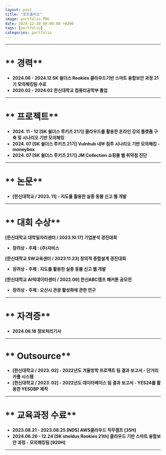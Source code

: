 ```yaml
---
layout: post
title: "포트폴리오"
image: portfolio.PNG
date: 2024-12-30 00:00:00 +0200
tags: [portfolio]
categories: portfolio
---
```



***

# ** 경력**

- **2024.06 - 2024.12 SK 쉴더스 Rookies 클라우드기반 스마트 융합보안 과정 21기 모의해킹팀 수료**
- **2020.02 - 2024.02 한신대학교 컴퓨터공학부 졸업**

***

# ** 프로젝트**

- **2024. 11 - 12 [SK 쉴더스 루키즈 21기] 클라우드를 활용한 온라인 강의 플랫폼 구축 및 시나리오 기반 모의해킹**
- **2024. 07 [SK 쉴더스 루키즈 21기] Vulnhub 내부 침투 시나리오 기반 모의해킹 - moneybox**
- **2024. 07 [SK 쉴더스 루키즈 21기] JM Collection 쇼핑몰 웹 취약점 진단**

***

# ** 논문**

- **[한신대학교 / 2023. 11] - 지도를 활용한 실종 동물 신고 웹 개발**

***

# ** 대회 수상**

**[한신대학교 대학일자리센터 / 2023.10.17] 기업분석 경진대회**

- **장려상 - 주제 : (주)자비스**

**[한신대학교 SW교육센터 / 2023.11.23] 창의적 종합설계 경진대회**

- **장려상 - 주제 : 지도를 활용한 실종 동물 신고 웹 개발**

**[한신대학교 AI빅데이터센터 / 2022.09] 한신ABC캠프 해커톤 공모전**

- **장려상 - 주제 : 오산시 관광 활성화에 관한 연구**

***

# ** 자격증**

- **2024.06.18 정보처리기사**

***

# ** Outsource**

- **[한신대학교 / 2023. 02] - 2022년도 겨울방학 프로젝트 팀 결과 보고서 - 단거리 카풀 시스템**
- **[한신대학교 / 2023. 02] - 2022년도 데이터베이스 팀 결과 보고서 - YES24를 활용한 YESDBP 제작**

***

# ** 교육과정 수료**

- **2023.08.21 - 2023.08.25 [NDS] AWS클라우드 직무캠프 [35H]**
- **2024.06.26 - 12.24 [SK sheldus Rookies 21th] 클라우드 기반 스마트 융합보안 과정 - 모의해킹팀 [920H]**

***

<!-- {% highlight markdown %}
## Heading first level
### Heading second level
#### Heading third level
{% endhighlight %}

***

#### Lists

###### Ordered list example:

1. Poutine drinking vinegar bitters.
2. Coloring book distillery fanny pack.
3. Venmo biodiesel gentrify enamel pin meditation.
4. Jean shorts shaman listicle pickled portland.
5. Salvia mumblecore brunch iPhone migas.

###### Unordered list example:

* Bitters semiotics vice thundercats synth.
* Literally cred narwhal bitters wayfarers.
* Kale chips chartreuse paleo tbh street art marfa.
* Mlkshk polaroid sriracha brooklyn.
* Pug you probably haven't heard of them air plant man bun.

{% highlight markdown %}
1. Order list item 1
2. Order list item 1

* Unordered list item 1
* Unordered list item 2
{% endhighlight %}

***

#### Quotes

###### A quote looks like this:

> Never put off till tomorrow what may be done day after tomorrow just as well. — Mark Twain

***

#### Syntax Highlighter

{% highlight js %}
  $('.top').click(function () {
    $('html, body').stop().animate({ scrollTop: 0 }, 'slow', 'swing');
  });
  $(window).scroll(function () {
    if ($(this).scrollTop() > $(window).height()) {
      $('.top').addClass("top-active");
    } else {
      $('.top').removeClass("top-active");
    };
  });
{% endhighlight %}

***

#### Images

![]({{site.baseurl}}/images/2.jpg)

***

#### Videos

###### Youtube

<iframe src="https://www.youtube.com/embed/iWowJBRMtpc" frameborder="0" allowfullscreen></iframe> -->
